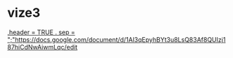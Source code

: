# vize3
[,header = TRUE . sep = ";"](https://docs.google.com/document/d/1Al3qEpyhBYt3u8LsQ83Af8QUIzj187hiCdNwAiwmLqc/edit)https://docs.google.com/document/d/1Al3qEpyhBYt3u8LsQ83Af8QUIzj187hiCdNwAiwmLqc/edit
